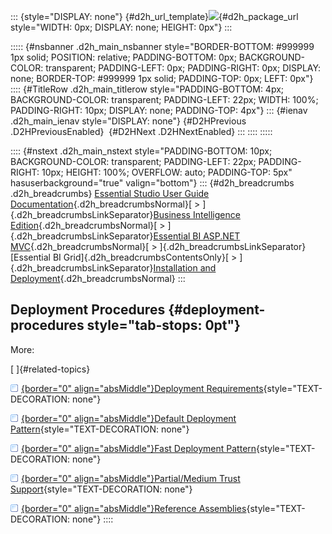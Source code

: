::: {style="DISPLAY: none"}
[](ms-xhelp:///?Id=d2h_url_template){#d2h_url_template}![](!package_url!){#d2h_package_url style="WIDTH: 0px; DISPLAY: none; HEIGHT: 0px"}
:::

::::: {#nsbanner .d2h_main_nsbanner style="BORDER-BOTTOM: #999999 1px solid; POSITION: relative; PADDING-BOTTOM: 0px; BACKGROUND-COLOR: transparent; PADDING-LEFT: 0px; PADDING-RIGHT: 0px; DISPLAY: none; BORDER-TOP: #999999 1px solid; PADDING-TOP: 0px; LEFT: 0px"}
:::: {#TitleRow .d2h_main_titlerow style="PADDING-BOTTOM: 4px; BACKGROUND-COLOR: transparent; PADDING-LEFT: 22px; WIDTH: 100%; PADDING-RIGHT: 10px; DISPLAY: none; PADDING-TOP: 4px"}
::: {#ienav .d2h_main_ienav style="DISPLAY: none"}
[](ms-xhelp:///?Id=06222bf2-0b4f-4843-8c50-107ec1bd9b37){#D2HPrevious .D2HPreviousEnabled}  [](ms-xhelp:///?Id=6060730b-329d-428e-97a0-12d0486ac24c){#D2HNext .D2HNextEnabled}
:::
::::
:::::

:::: {#nstext .d2h_main_nstext style="PADDING-BOTTOM: 10px; BACKGROUND-COLOR: transparent; PADDING-LEFT: 22px; PADDING-RIGHT: 10px; HEIGHT: 100%; OVERFLOW: auto; PADDING-TOP: 5px" hasuserbackground="true" valign="bottom"}
::: {#d2h_breadcrumbs .d2h_breadcrumbs}
[Essential Studio User Guide Documentation](ms-xhelp:///?Id=12457748-09e3-4d74-a240-8e049cedf030){.d2h_breadcrumbsNormal}[ \> ]{.d2h_breadcrumbsLinkSeparator}[Business Intelligence Edition](ms-xhelp:///?Id=fdf33dd8-62b2-47b9-ad7b-fc50e590bca5){.d2h_breadcrumbsNormal}[ \> ]{.d2h_breadcrumbsLinkSeparator}[Essential BI ASP.NET MVC](ms-xhelp:///?Id=32b055b8-3bdf-473c-bb73-f99a534ce79c){.d2h_breadcrumbsNormal}[ \> ]{.d2h_breadcrumbsLinkSeparator}[Essential BI Grid]{.d2h_breadcrumbsContentsOnly}[ \> ]{.d2h_breadcrumbsLinkSeparator}[Installation and Deployment](ms-xhelp:///?Id=1f20b70b-bb6c-4ae2-811f-5b58f30e2205){.d2h_breadcrumbsNormal}
:::

## Deployment Procedures {#deployment-procedures style="tab-stops: 0pt"}

More:

[ ]{#related-topics}

[![](button.gif){border="0" align="absMiddle"}Deployment Requirements](ms-xhelp:///?Id=6060730b-329d-428e-97a0-12d0486ac24c){style="TEXT-DECORATION: none"}

[![](button.gif){border="0" align="absMiddle"}Default Deployment Pattern](ms-xhelp:///?Id=f9b39af3-c1bb-4508-971f-bf44e88c3c14){style="TEXT-DECORATION: none"}

[![](button.gif){border="0" align="absMiddle"}Fast Deployment Pattern](ms-xhelp:///?Id=c8ff0dc6-09bd-40c7-8f87-ea0c57e06811){style="TEXT-DECORATION: none"}

[![](button.gif){border="0" align="absMiddle"}Partial/Medium Trust Support](ms-xhelp:///?Id=3a0f398d-c9f0-4cc4-9ac2-9066b3860ecd){style="TEXT-DECORATION: none"}

[![](button.gif){border="0" align="absMiddle"}Reference Assemblies](ms-xhelp:///?Id=dadccc39-0052-4215-aa1f-056dbb5ba56e){style="TEXT-DECORATION: none"}
::::
